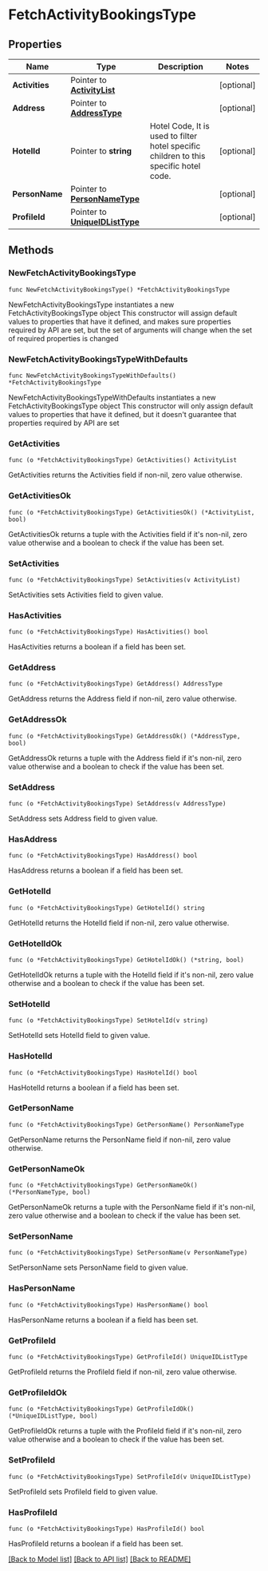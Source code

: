 # FetchActivityBookingsType

## Properties

Name | Type | Description | Notes
------------ | ------------- | ------------- | -------------
**Activities** | Pointer to [**ActivityList**](ActivityList.md) |  | [optional] 
**Address** | Pointer to [**AddressType**](AddressType.md) |  | [optional] 
**HotelId** | Pointer to **string** | Hotel Code, It is used to filter hotel specific children to this specific hotel code. | [optional] 
**PersonName** | Pointer to [**PersonNameType**](PersonNameType.md) |  | [optional] 
**ProfileId** | Pointer to [**UniqueIDListType**](UniqueIDListType.md) |  | [optional] 

## Methods

### NewFetchActivityBookingsType

`func NewFetchActivityBookingsType() *FetchActivityBookingsType`

NewFetchActivityBookingsType instantiates a new FetchActivityBookingsType object
This constructor will assign default values to properties that have it defined,
and makes sure properties required by API are set, but the set of arguments
will change when the set of required properties is changed

### NewFetchActivityBookingsTypeWithDefaults

`func NewFetchActivityBookingsTypeWithDefaults() *FetchActivityBookingsType`

NewFetchActivityBookingsTypeWithDefaults instantiates a new FetchActivityBookingsType object
This constructor will only assign default values to properties that have it defined,
but it doesn't guarantee that properties required by API are set

### GetActivities

`func (o *FetchActivityBookingsType) GetActivities() ActivityList`

GetActivities returns the Activities field if non-nil, zero value otherwise.

### GetActivitiesOk

`func (o *FetchActivityBookingsType) GetActivitiesOk() (*ActivityList, bool)`

GetActivitiesOk returns a tuple with the Activities field if it's non-nil, zero value otherwise
and a boolean to check if the value has been set.

### SetActivities

`func (o *FetchActivityBookingsType) SetActivities(v ActivityList)`

SetActivities sets Activities field to given value.

### HasActivities

`func (o *FetchActivityBookingsType) HasActivities() bool`

HasActivities returns a boolean if a field has been set.

### GetAddress

`func (o *FetchActivityBookingsType) GetAddress() AddressType`

GetAddress returns the Address field if non-nil, zero value otherwise.

### GetAddressOk

`func (o *FetchActivityBookingsType) GetAddressOk() (*AddressType, bool)`

GetAddressOk returns a tuple with the Address field if it's non-nil, zero value otherwise
and a boolean to check if the value has been set.

### SetAddress

`func (o *FetchActivityBookingsType) SetAddress(v AddressType)`

SetAddress sets Address field to given value.

### HasAddress

`func (o *FetchActivityBookingsType) HasAddress() bool`

HasAddress returns a boolean if a field has been set.

### GetHotelId

`func (o *FetchActivityBookingsType) GetHotelId() string`

GetHotelId returns the HotelId field if non-nil, zero value otherwise.

### GetHotelIdOk

`func (o *FetchActivityBookingsType) GetHotelIdOk() (*string, bool)`

GetHotelIdOk returns a tuple with the HotelId field if it's non-nil, zero value otherwise
and a boolean to check if the value has been set.

### SetHotelId

`func (o *FetchActivityBookingsType) SetHotelId(v string)`

SetHotelId sets HotelId field to given value.

### HasHotelId

`func (o *FetchActivityBookingsType) HasHotelId() bool`

HasHotelId returns a boolean if a field has been set.

### GetPersonName

`func (o *FetchActivityBookingsType) GetPersonName() PersonNameType`

GetPersonName returns the PersonName field if non-nil, zero value otherwise.

### GetPersonNameOk

`func (o *FetchActivityBookingsType) GetPersonNameOk() (*PersonNameType, bool)`

GetPersonNameOk returns a tuple with the PersonName field if it's non-nil, zero value otherwise
and a boolean to check if the value has been set.

### SetPersonName

`func (o *FetchActivityBookingsType) SetPersonName(v PersonNameType)`

SetPersonName sets PersonName field to given value.

### HasPersonName

`func (o *FetchActivityBookingsType) HasPersonName() bool`

HasPersonName returns a boolean if a field has been set.

### GetProfileId

`func (o *FetchActivityBookingsType) GetProfileId() UniqueIDListType`

GetProfileId returns the ProfileId field if non-nil, zero value otherwise.

### GetProfileIdOk

`func (o *FetchActivityBookingsType) GetProfileIdOk() (*UniqueIDListType, bool)`

GetProfileIdOk returns a tuple with the ProfileId field if it's non-nil, zero value otherwise
and a boolean to check if the value has been set.

### SetProfileId

`func (o *FetchActivityBookingsType) SetProfileId(v UniqueIDListType)`

SetProfileId sets ProfileId field to given value.

### HasProfileId

`func (o *FetchActivityBookingsType) HasProfileId() bool`

HasProfileId returns a boolean if a field has been set.


[[Back to Model list]](../README.md#documentation-for-models) [[Back to API list]](../README.md#documentation-for-api-endpoints) [[Back to README]](../README.md)


